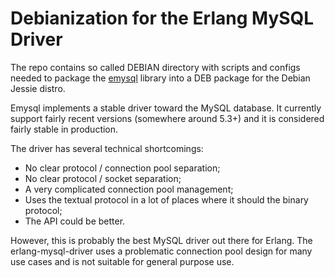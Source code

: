 # Debianization for the Erlang MySQL Driver

The repo contains so called DEBIAN directory with
scripts and configs needed to package the
[emysql](https://github.com/Eonblast/Emysql/)
library into a DEB package for the Debian Jessie distro.

Emysql implements a stable driver toward the MySQL database.
It currently support fairly recent versions (somewhere around 5.3+)
and it is considered fairly stable in production.

The driver has several technical shortcomings:

* No clear protocol / connection pool separation;
* No clear protocol / socket separation;
* A very complicated connection pool management;
* Uses the textual protocol in a lot of places where it should
 the binary protocol;
* The API could be better.

However, this is probably the best MySQL driver out there for
Erlang. The erlang-mysql-driver uses a problematic connection
pool design for many use cases and is not suitable for general
purpose use.
